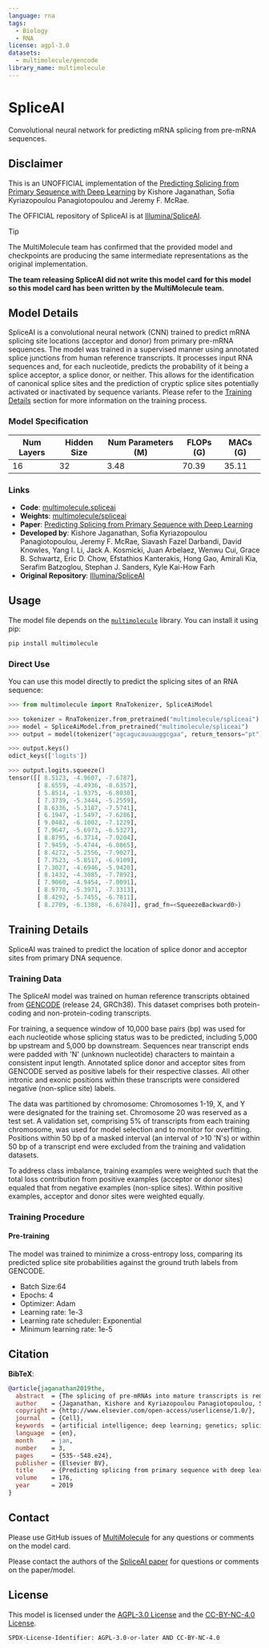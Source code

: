 ```yaml
---
language: rna
tags:
  - Biology
  - RNA
license: agpl-3.0
datasets:
  - multimolecule/gencode
library_name: multimolecule
---
```


# SpliceAI

Convolutional neural network for predicting mRNA splicing from pre-mRNA sequences.

## Disclaimer

This is an UNOFFICIAL implementation of the [Predicting Splicing from Primary Sequence with Deep Learning](https://doi.org/10.1016/j.cell.2018.12.015) by Kishore Jaganathan, Sofia Kyriazopoulou Panagiotopoulou and Jeremy F. McRae.

The OFFICIAL repository of SpliceAI is at [Illumina/SpliceAI](https://github.com/Illumina/SpliceAI).

> [!TIP]
> The MultiMolecule team has confirmed that the provided model and checkpoints are producing the same intermediate representations as the original implementation.

**The team releasing SpliceAI did not write this model card for this model so this model card has been written by the MultiMolecule team.**

## Model Details

SpliceAI is a convolutional neural network (CNN) trained to predict mRNA splicing site locations (acceptor and donor) from primary pre-mRNA sequences. The model was trained in a supervised manner using annotated splice junctions from human reference transcripts. It processes input RNA sequences and, for each nucleotide, predicts the probability of it being a splice acceptor, a splice donor, or neither. This allows for the identification of canonical splice sites and the prediction of cryptic splice sites potentially activated or inactivated by sequence variants. Please refer to the [Training Details](#training-details) section for more information on the training process.

### Model Specification

| Num Layers | Hidden Size | Num Parameters (M) | FLOPs (G) | MACs (G) |
| ---------- | ----------- | ------------------ | --------- | -------- |
| 16         | 32          | 3.48               | 70.39     | 35.11    |

### Links

- **Code**: [multimolecule.spliceai](https://github.com/DLS5-Omics/multimolecule/tree/master/multimolecule/models/spliceai)
- **Weights**: [multimolecule/spliceai](https://huggingface.co/multimolecule/spliceai)
- **Paper**: [Predicting Splicing from Primary Sequence with Deep Learning](https://doi.org/10.1016/j.cell.2018.12.015)
- **Developed by**: Kishore Jaganathan, Sofia Kyriazopoulou Panagiotopoulou, Jeremy F. McRae, Siavash Fazel Darbandi, David Knowles, Yang I. Li, Jack A. Kosmicki, Juan Arbelaez, Wenwu Cui, Grace B. Schwartz, Eric D. Chow, Efstathios Kanterakis, Hong Gao, Amirali Kia, Serafim Batzoglou, Stephan J. Sanders, Kyle Kai-How Farh
- **Original Repository**: [Illumina/SpliceAI](https://github.com/Illumina/SpliceAI)

## Usage

The model file depends on the [`multimolecule`](https://multimolecule.danling.org) library. You can install it using pip:

```bash
pip install multimolecule
```

### Direct Use

You can use this model directly to predict the splicing sites of an RNA sequence:

```python
>>> from multimolecule import RnaTokenizer, SpliceAiModel

>>> tokenizer = RnaTokenizer.from_pretrained("multimolecule/spliceai")
>>> model = SpliceAiModel.from_pretrained("multimolecule/spliceai")
>>> output = model(tokenizer("agcagucauuauggcgaa", return_tensors="pt")["input_ids"])

>>> output.keys()
odict_keys(['logits'])

>>> output.logits.squeeze()
tensor([[ 8.5123, -4.9607, -7.6787],
        [ 8.6559, -4.4936, -8.6357],
        [ 5.8514, -1.9375, -6.8030],
        [ 7.3739, -5.3444, -5.2559],
        [ 8.6336, -5.3187, -7.5741],
        [ 6.1947, -1.5497, -7.6286],
        [ 9.0482, -6.1002, -7.1229],
        [ 7.9647, -5.6973, -6.5327],
        [ 8.8795, -6.3714, -7.0204],
        [ 7.9459, -5.4744, -6.0865],
        [ 8.4272, -5.2556, -7.9027],
        [ 7.7523, -5.8517, -6.9109],
        [ 7.3027, -4.6946, -5.9420],
        [ 8.1432, -4.3085, -7.7892],
        [ 7.9060, -4.9454, -7.0091],
        [ 8.9770, -5.3971, -7.3313],
        [ 8.4292, -5.7455, -6.7811],
        [ 8.2709, -6.1388, -6.6784]], grad_fn=<SqueezeBackward0>)
```

## Training Details

SpliceAI was trained to predict the location of splice donor and acceptor sites from primary DNA sequence.

### Training Data

The SpliceAI model was trained on human reference transcripts obtained from [GENCODE](https://multimolecule.danling.org/datasets/gencode) (release 24, GRCh38).
This dataset comprises both protein-coding and non-protein-coding transcripts.

For training, a sequence window of 10,000 base pairs (bp) was used for each nucleotide whose splicing status was to be predicted, including 5,000 bp upstream and 5,000 bp downstream.
Sequences near transcript ends were padded with 'N' (unknown nucleotide) characters to maintain a consistent input length.
Annotated splice donor and acceptor sites from GENCODE served as positive labels for their respective classes.
All other intronic and exonic positions within these transcripts were considered negative (non-splice site) labels.

The data was partitioned by chromosome:
Chromosomes 1-19, X, and Y were designated for the training set.
Chromosome 20 was reserved as a test set.
A validation set, comprising 5% of transcripts from each training chromosome, was used for model selection and to monitor for overfitting.
Positions within 50 bp of a masked interval (an interval of >10 'N's) or within 50 bp of a transcript end were excluded from the training and validation datasets.

To address class imbalance, training examples were weighted such that the total loss contribution from positive examples (acceptor or donor sites) equaled that from negative examples (non-splice sites).
Within positive examples, acceptor and donor sites were weighted equally.

### Training Procedure

#### Pre-training

The model was trained to minimize a cross-entropy loss, comparing its predicted splice site probabilities against the ground truth labels from GENCODE.

- Batch Size:64
- Epochs: 4
- Optimizer: Adam
- Learning rate: 1e-3
- Learning rate scheduler: Exponential
- Minimum learning rate: 1e-5

## Citation

**BibTeX**:

```bibtex
@article{jaganathan2019the,
  abstract  = {The splicing of pre-mRNAs into mature transcripts is remarkable for its precision, but the mechanisms by which the cellular machinery achieves such specificity are incompletely understood. Here, we describe a deep neural network that accurately predicts splice junctions from an arbitrary pre-mRNA transcript sequence, enabling precise prediction of noncoding genetic variants that cause cryptic splicing. Synonymous and intronic mutations with predicted splice-altering consequence validate at a high rate on RNA-seq and are strongly deleterious in the human population. De novo mutations with predicted splice-altering consequence are significantly enriched in patients with autism and intellectual disability compared to healthy controls and validate against RNA-seq in 21 out of 28 of these patients. We estimate that 9\%-11\% of pathogenic mutations in patients with rare genetic disorders are caused by this previously underappreciated class of disease variation.},
  author    = {Jaganathan, Kishore and Kyriazopoulou Panagiotopoulou, Sofia and McRae, Jeremy F and Darbandi, Siavash Fazel and Knowles, David and Li, Yang I and Kosmicki, Jack A and Arbelaez, Juan and Cui, Wenwu and Schwartz, Grace B and Chow, Eric D and Kanterakis, Efstathios and Gao, Hong and Kia, Amirali and Batzoglou, Serafim and Sanders, Stephan J and Farh, Kyle Kai-How},
  copyright = {http://www.elsevier.com/open-access/userlicense/1.0/},
  journal   = {Cell},
  keywords  = {artificial intelligence; deep learning; genetics; splicing},
  language  = {en},
  month     = jan,
  number    = 3,
  pages     = {535--548.e24},
  publisher = {Elsevier BV},
  title     = {Predicting splicing from primary sequence with deep learning},
  volume    = 176,
  year      = 2019
}
```

## Contact

Please use GitHub issues of [MultiMolecule](https://github.com/DLS5-Omics/multimolecule/issues) for any questions or comments on the model card.

Please contact the authors of the [SpliceAI paper](https://doi.org/10.1016/j.cell.2018.12.015) for questions or comments on the paper/model.

## License

This model is licensed under the [AGPL-3.0 License](https://www.gnu.org/licenses/agpl-3.0.html) and the [CC-BY-NC-4.0 License](https://creativecommons.org/licenses/by-nc/4.0/).

```spdx
SPDX-License-Identifier: AGPL-3.0-or-later AND CC-BY-NC-4.0
```
